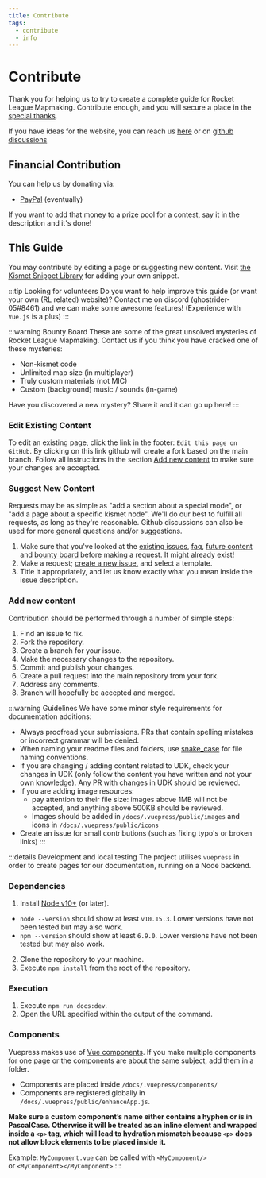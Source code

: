 ```yaml
---
title: Contribute
tags:
  - contribute
  - info
---
```


# Contribute

Thank you for helping us to try to create a complete guide for Rocket League Mapmaking. Contribute enough, and you will secure a place in the [special thanks](../more/about).

If you have ideas for the website, you can reach us [here](../more/contact) or on [github discussions](https://github.com/RocketLeagueMapmaking/RL-docs/discussions)

## Financial Contribution

You can help us by donating via:
- [PayPal]() (eventually)

If you want to add that money to a prize pool for a contest, say it in the description and it's done!

## This Guide

You may contribute by editing a page or suggesting new content. Visit [the Kismet Snippet Library](https://github.com/RocketLeagueMapmaking/Kismet) for adding your own snippet.

:::tip Looking for volunteers
Do you want to help improve this guide (or want your own (RL related) website)? Contact me on discord (ghostrider-05#8461) and we can make some awesome features! (Experience with `Vue.js` is a plus)
:::

:::warning Bounty Board
These are some of the great unsolved mysteries of Rocket League Mapmaking. Contact us if you think you have cracked one of these mysteries:
* Non-kismet code
* Unlimited map size (in multiplayer)
* Truly custom materials (not MIC)
* Custom (background) music / sounds (in-game)

Have you discovered a new mystery? Share it and it can go up here!
:::

### Edit Existing Content

To edit an existing page, click the link in the footer: `Edit this page on GitHub`. By clicking on this link github will create a fork based on the main branch. Follow all instructions in the section [Add new content](./contribute.html#add-new-content) to make sure your changes are accepted.

### Suggest New Content

Requests may be as simple as "add a section about a special mode", or "add a page about a specific kismet node". We'll do our best to fulfill all requests, as long as they're reasonable. Github discussions can also be used for more general questions and/or suggestions. 

1. Make sure that you've looked at the [existing issues](https://github.com/RocketLeagueMapmaking/RL-docs/issues), [faq](../faq/), [future content](../../more/roadmap.html#upcoming-content) and [bounty board](./contribute.html#this-guide) before making a request. It might already exist!
2. Make a request; [create a new issue.](https://github.com/RocketLeagueMapmaking/RL-docs/issues) and select a template. 
3. Title it appropriately, and let us know exactly what you mean inside the issue description. 

### Add new content

Contribution should be performed through a number of simple steps:
1. Find an issue to fix.
2. Fork the repository.
3. Create a branch for your issue.
4. Make the necessary changes to the repository.
5. Commit and publish your changes.
6. Create a pull request into the main repository from your fork.
7. Address any comments.
8. Branch will hopefully be accepted and merged.

:::warning Guidelines
We have some minor style requirements for documentation additions:
- Always proofread your submissions. PRs that contain spelling mistakes or incorrect grammar will be denied.
- When naming your readme files and folders, use [snake_case](https://en.wikipedia.org/wiki/Snake_case) for file naming conventions.
- If you are changing / adding content related to UDK, check your changes in UDK (only follow the content you have written and not your own knowledge). Any PR with changes in UDK should be reviewed.
- If you are adding image resources: 
  - pay attention to their file size: images above 1MB will not be accepted, and anything above 500KB should be reviewed.
  - Images should be added in `/docs/.vuepress/public/images` and icons in `/docs/.vuepress/public/icons`
- Create an issue for small contributions (such as fixing typo's or broken links)
:::

:::details Development and local testing
The project utilises `vuepress` in order to create pages for our documentation, running on a Node backend.

### Dependencies
1. Install [Node v10+](https://docs.npmjs.com/downloading-and-installing-node-js-and-npm) (or later).
  - `node --version` should show at least `v10.15.3`. Lower versions have not been tested but may also work.
  - `npm --version` should show at least `6.9.0`. Lower versions have not been tested but may also work.
2. Clone the repository to your machine.
3. Execute `npm install` from the root of the repository.

### Execution
1. Execute `npm run docs:dev`.
2. Open the URL specified within the output of the command.

### Components
Vuepress makes use of [Vue components](https://vuepress.vuejs.org/guide/using-vue.html#using-components). If you make multiple components for one page or the components are about the same subject, add them in a folder. 
* Components are placed inside `/docs/.vuepress/components/` 
* Components are registered globally in `/docs/.vuepress/public/enhanceApp.js`. 

**Make sure a custom component’s name either contains a hyphen or is in PascalCase. Otherwise it will be treated as an inline element and wrapped inside a `<p>` tag, which will lead to hydration mismatch because `<p>` does not allow block elements to be placed inside it.**

Example: `MyComponent.vue` can be called with `<MyComponent/>`\
or `<MyComponent></MyComponent>` 
:::

